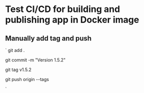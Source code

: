 # Test CI/CD for building and publishing app in Docker image

## Manually add tag and push

`
git add .

git commit -m "Version 1.5.2"

git tag v1.5.2

git push origin --tags

`
